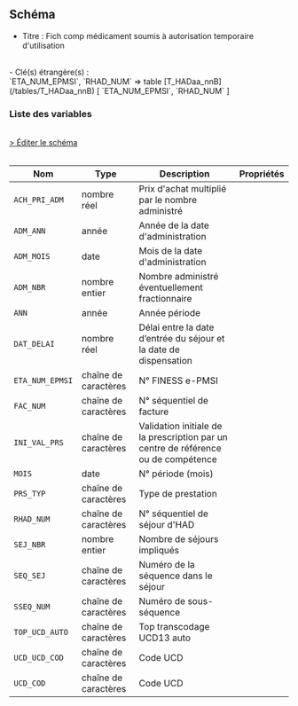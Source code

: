 ## Schéma

- Titre : Fich comp médicament soumis à autorisation temporaire d'utilisation
<br />
- Clé(s) étrangère(s) : <br />
`ETA_NUM_EPMSI`, `RHAD_NUM` => table [T_HADaa_nnB](/tables/T_HADaa_nnB) [ `ETA_NUM_EPMSI`, `RHAD_NUM` ]<br />

### Liste des variables
<br />
<div>
    <a href="https://gitlab.com/healthdatahub/schema-snds/edit/master/schemas/PMSI/PMSI%20HAD/T_HADaa_nnMEDATU.json"  
    arget="_blank" rel="noopener noreferrer">> Éditer le schéma</a>
    <OutboundLink />
</div>
<br />

Nom|Type|Description|Propriétés
-|-|-|-
`ACH_PRI_ADM`|nombre réel|Prix d&#x27;achat multiplié par le nombre administré||
`ADM_ANN`|année|Année de la date d&#x27;administration||
`ADM_MOIS`|date|Mois de la date d&#x27;administration||
`ADM_NBR`|nombre entier|Nombre administré éventuellement fractionnaire||
`ANN`|année|Année période||
`DAT_DELAI`|nombre réel|Délai entre la date d’entrée du séjour et la date de dispensation||
`ETA_NUM_EPMSI`|chaîne de caractères|N° FINESS e-PMSI||
`FAC_NUM`|chaîne de caractères|N° séquentiel de facture||
`INI_VAL_PRS`|chaîne de caractères|Validation initiale de la prescription par un centre de référence ou de compétence||
`MOIS`|date|N° période (mois)||
`PRS_TYP`|chaîne de caractères|Type de prestation||
`RHAD_NUM`|chaîne de caractères|N° séquentiel de séjour d&#x27;HAD||
`SEJ_NBR`|nombre entier|Nombre de séjours impliqués||
`SEQ_SEJ`|chaîne de caractères|Numéro de la séquence dans le séjour||
`SSEQ_NUM`|chaîne de caractères|Numéro de sous-séquence||
`TOP_UCD_AUTO`|chaîne de caractères|Top transcodage UCD13 auto||
`UCD_UCD_COD`|chaîne de caractères|Code UCD||
`UCD_COD`|chaîne de caractères|Code UCD||

